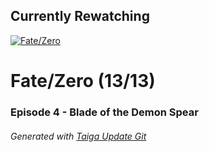 ﻿
## Currently Rewatching

[![Fate/Zero](https://s4.anilist.co/file/anilistcdn/media/anime/cover/medium/bx10087-el5Bo1VMZwsU.png)](https://anilist.co/anime/10087)

# Fate/Zero (13/13)

### Episode 4 - Blade of the Demon Spear

###### *Generated with [Taiga Update Git](https://github.com/nike4613/taiga-update-git)*